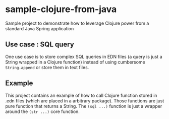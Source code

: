 # sample-clojure-from-java
Sample project to demonstrate how to leverage Clojure power from a standard Java Spring application

## Use case : SQL query
One use case is to store complex SQL queries in EDN files (a query is just a String wrapped in a Clojure function) 
instead of using cumbersome `String.append` or store them in text files.

## Example
This project contains an example of how to call Clojure function stored in .edn files (which are placed in a arbitrary package).
Those functions are just pure function that returns a String. The `(sql ...)` function is just a wrapper around the `(str ...)` core function.
